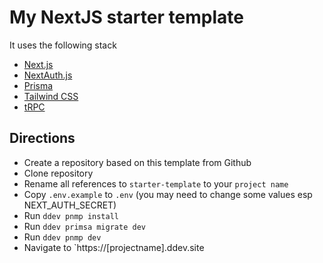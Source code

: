 # My NextJS starter template

It uses the following stack

- [Next.js](https://nextjs.org)
- [NextAuth.js](https://next-auth.js.org)
- [Prisma](https://prisma.io)
- [Tailwind CSS](https://tailwindcss.com)
- [tRPC](https://trpc.io)

## Directions

- Create a repository based on this template from Github
- Clone repository
- Rename all references to `starter-template` to your `project name`
- Copy `.env.example` to `.env` (you may need to change some values esp NEXT_AUTH_SECRET)
- Run `ddev pnmp install`
- Run `ddev primsa migrate dev`
- Run `ddev pnmp dev`
- Navigate to `https://[projectname].ddev.site
